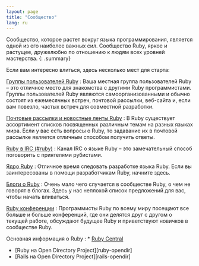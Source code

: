 ```yaml
---
layout: page
title: "Сообщество"
lang: ru
---
```


Сообщество, которое растет вокруг языка программирования, является одной
из его наиболее важных сил. Сообщество Ruby, яркое и растущее,
дружелюбно по отношению к людям всех уровней мастерства.
{: .summary}

Если вам интересно влиться, здесь несколько мест для старта:

[Группы пользователей Ruby](user-groups/)
: Ваша местная группа пользователей Ruby – это отличное место для
  знакомства с другими Ruby программистами. Группы пользователей Ruby
  являются самоорганизованными и обычно состоят из ежемесячных встреч,
  почтовой рассылки, веб-сайта и, если вам повезло, частых встреч для
  совместной разработки.

[Почтовые рассылки и новостные ленты Ruby](mailing-lists/)
: В Ruby существует ассортимент списков посвященных различным темам на
  разных языках мира. Если у вас есть вопросы о Ruby, то задавание их в
  почтовой рассылке является отличным способом получить ответы.

[Ruby в IRC (#ruby)](https://web.libera.chat/#ruby)
: Канал IRC о языке Ruby – это замечательный способ поговорить с
  приятелями рубистами.

[Ядро Ruby](ruby-core/)
: Отличное время следовать разработке языка Ruby.
  Если вы заинтересованы в помощи разработчикам Ruby, начните здесь.

[Блоги о Ruby](weblogs/)
: Очень мало чего случается в сообществе Ruby, о чем не говорят в
  блогах. Здесь у нас неплохой список предложений для вас, чтобы
  начать вливаться.

[Ruby конференции](conferences/)
: Программисты Ruby по всему миру посещают все больше и больше
  конференций, где они делятся друг с другом о текущей работе, обсуждают
  будущее Ruby и приветствуют новичков в сообществе Ruby.

Основная информация о Ruby
: * [Ruby Central][ruby-central]
  * [Ruby на Open Directory Project][ruby-opendir]
  * [Rails на Open Directory Project][rails-opendir]



[ruby-central]: http://rubycentral.org/